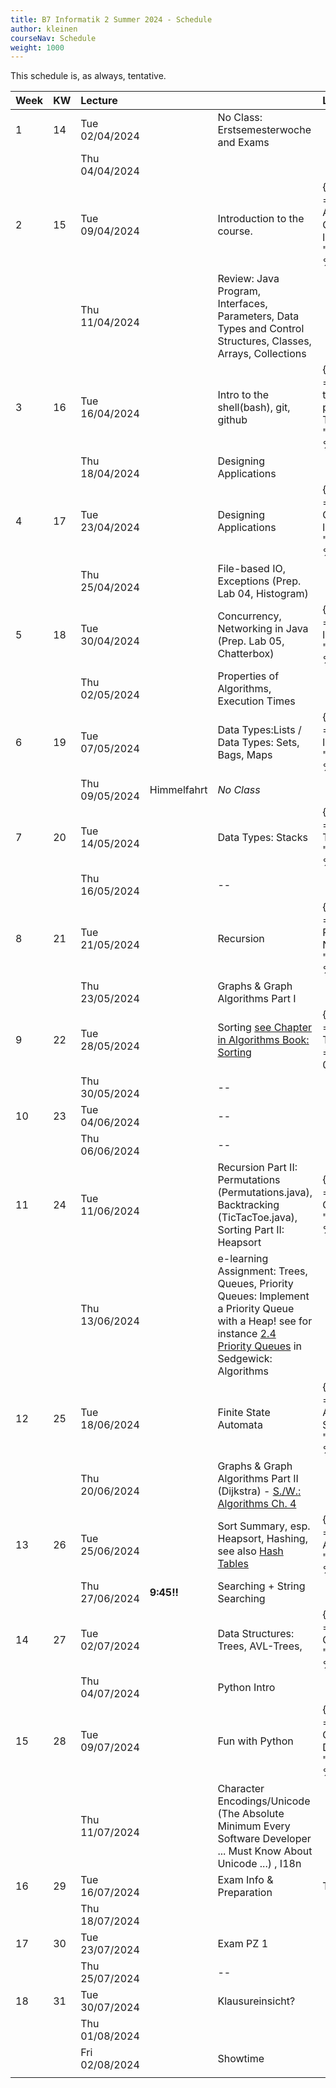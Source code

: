 ```yaml
---
title: B7 Informatik 2 Summer 2024 - Schedule
author: kleinen
courseNav: Schedule
weight: 1000
---
```


This schedule is, as always, tentative.


| Week | KW | Lecture        |             |                                                                                                                      | Lab                                                                                |
|:-----|:---|:---------------|:------------|:---------------------------------------------------------------------------------------------------------------------|:-----------------------------------------------------------------------------------|
| 1    | 14 | Tue 02/04/2024 |             | No Class: Erstsemesterwoche and Exams                                                                                |                                                                                    |
|      |    | Thu 04/04/2024 |             |                                                                                                                      |                                                                                    |
| 2    | 15 | Tue 09/04/2024 |             | Introduction to the course.                                                                                          | {{% link title ="Designing an Application, CRC Cards " link = "../labs/lab-01" %}} |
|      |    | Thu 11/04/2024 |             | Review: Java Program, Interfaces, Parameters, Data Types and Control Structures, Classes, Arrays, Collections        |                                                                                    |
| 3    | 16 | Tue 16/04/2024 |             | Intro to the shell(bash), git, github                                                                                | {{% link title ="Getting back to programming, Tools" link = "../labs/lab-02" %}}   |
|      |    | Thu 18/04/2024 |             | Designing Applications                                                                                               |                                                                                    |
| 4    | 17 | Tue 23/04/2024 |             | Designing Applications                                                                                               | {{% link title ="Implementing CRC cards " link = "../labs/lab-03" %}}              |
|      |    | Thu 25/04/2024 |             | File-based IO, Exceptions (Prep. Lab 04, Histogram)                                                                  |                                                                                    |
| 5    | 18 | Tue 30/04/2024 |             | Concurrency, Networking in Java (Prep. Lab 05, Chatterbox)                                                           | {{% link title ="Histogram" link = "../labs/lab-04" %}}                            |
|      |    | Thu 02/05/2024 |             | Properties of Algorithms, Execution Times                                                                            |                                                                                    |
| 6    | 19 | Tue 07/05/2024 |             | Data Types:Lists /  Data Types: Sets, Bags, Maps                                                                     | {{% link title ="Chatterbox" link = "../labs/lab-05" %}}                           |
|      |    | Thu 09/05/2024 | Himmelfahrt | *No Class*                                                                                                           |                                                                                    |
| 7    | 20 | Tue 14/05/2024 |             | Data Types: Stacks                                                                                                   | {{% link title ="Execution Times" link = "../labs/lab-06" %}}                      |
|      |    | Thu 16/05/2024 |             | --                                                                                                                   |                                                                                    |
| 8    | 21 | Tue 21/05/2024 |             | Recursion                                                                                                            | {{% link title ="Reverse Polish Notation" link = "../labs/lab-07" %}}              |
|      |    | Thu 23/05/2024 |             | Graphs & Graph Algorithms Part I                                                                                     |                                                                                    |
| 9    | 22 | Tue 28/05/2024 |             | Sorting [see Chapter in Algorithms Book: Sorting](https://algs4.cs.princeton.edu/20sorting/)                         | {{% link title ="Recursive Triangles" link = "../labs/lab-08" %}}                  |
|      |    | Thu 30/05/2024 |             | --                                                                                                                   |                                                                                    |
| 10   | 23 | Tue 04/06/2024 |             | --                                                                                                                   |                                                                                    |
|      |    | Thu 06/06/2024 |             | --                                                                                                                   |                                                                                    |
| 11   | 24 | Tue 11/06/2024 |             | Recursion Part II: Permutations (Permutations.java), Backtracking (TicTacToe.java), Sorting Part II: Heapsort        | {{% link title ="Eight Queens" link = "../labs/lab-09" %}}                         |
|      |    | Thu 13/06/2024 |             |   e-learning Assignment: Trees, Queues, Priority Queues: Implement a Priority Queue with a Heap! see for instance [2.4 Priority Queues](https://algs4.cs.princeton.edu/24pq/) in Sedgewick: Algorithms                 |
| 12   | 25 | Tue 18/06/2024 |             | Finite State Automata                                                                                                                     |  {{% link title ="Finite State Automata and Sorting" link = "../labs/lab-10" %}}                                                                                   |
|      |    | Thu 20/06/2024 |             |    Graphs & Graph Algorithms Part II (Dijkstra)  - [S./W.: Algorithms Ch. 4](https://algs4.cs.princeton.edu/40graphs/)       |
| 13   | 26 | Tue 25/06/2024 |             |  Sort Summary, esp. Heapsort, Hashing, see also [Hash Tables](https://algs4.cs.princeton.edu/34hash/)                                                                                         | {{% link title ="Getting from A to B" link = "../labs/lab-11" %}}                  |
|      |    | Thu 27/06/2024 |  **9:45!!**           |   Searching  + String Searching                                                                                  |                                                                                    |
| 14   | 27 | Tue 02/07/2024 |             |   Data Structures: Trees, AVL-Trees,                                                                                                  | {{% link title ="Scrabble Cheater" link = "../labs/lab-13" %}}                                                                                           |
|      |    | Thu 04/07/2024 |             |  Python Intro                                                                                                         |                                                                                                                                                          |
| 15   | 28 | Tue 09/07/2024 |             | Fun with Python                                                                                              | {{% link title ="Scrabble Cheater Deluxe" link = "../labs/lab-14" %}}              |
|      |    | Thu 11/07/2024 |             | Character Encodings/Unicode (The Absolute Minimum Every Software Developer ... Must Know About Unicode ...)   , I18n |              |
| 16   | 29 | Tue 16/07/2024 |             | Exam Info & Preparation                                                                                              | Trial Exams             |
|      |    | Thu 18/07/2024 |             |                                                                                                                      |                                                                                    |
| 17   | 30 | Tue 23/07/2024 |             | Exam PZ 1                                                                                                           |                                                                                    |
|      |    | Thu 25/07/2024 |             | --                                                                                                                     |                                                                                    |
| 18   | 31 | Tue 30/07/2024 |             | Klausureinsicht?                                                                                                     |                                                                                    |
|      |    | Thu 01/08/2024 |             |                                                                                                                      |                                                                                    |
|      |    | Fri 02/08/2024 |             | Showtime                                                                                                             |                                                                                    |
|      |    |                |             |                                                                                                                      |                                                                                    |







<!--
DWW
Introduction to the course
Review: Java Program, Interfaces, Parameters, Data Types and Control Structures, Classes, Arrays, Collections
Client/Server concept
Networking in Java (URLReader)
File-based IO (MakeDirectories - AlphabeticComparator - DirList - InFile - JustReadIt - Jabberwocky)
GUIs, AWT and Swing, Event handler
Properties of Algorithms (Euclid - Complexity - Birthday example)
Maximum Contiguous Subsequence Sum (Code Examples- Triple - MCSS_Main - MCSS_Algorithms - DowJones - DowJones.txt)
Abstraction: Abstract Data Types
Design Patterns, Lists (ListStuff.shtml - List.java - DLList.java - Photo.java)
More lists
Sets ,Bags, Maps| (Set - SetAsList - SetTest)
Stacks (Stack.java - StackAsArray.java - StackAsList.java - Palindrome.java - StackUnderflow.java)
Queues, Priority Queues| (Underflow.java - TestQueue.java - ArrayQueue.java - LinkedQueue.java - Queue.java )
ADTs and the Julian Date, How to Solve It (Polya)
Random numbers -
Probabilistic Algorithms
Recursion
Permutations (Handout on Permutations), Backtracking (TicTacToe.java), Trees (Tree.java - Node.java - TestTree.java - ListTree.java)
AVL-Trees (AVL Tutorial), Tries
Graphs
Graph Algorithms, Quadtrees
Sorting
Finite State Automata
Heapsort (Handout-heap - Heapsort.java), Searching. Nearest Neighbor, Branch and Bound
String Searching
Hashing
NP-Complete Problems
Coding Algorithms
Unicode (The Absolute Minimum Every Software Developer ... Must Know About Unicode ...), Cryptographic Algorithms



Scanning and Parsing Algorithms 1
Scanning and Parsing Algorithms 2

Enumerations (Main - Card - ShuffleAndDeal)
Collections - - Iterators


Readings:

What every computer scientist needs to know about floating point numbers

Why computers suck at maths



If time: more Java AWT
(AllComponents.java- Scribble2.java - FrameHandler.java)

-->
